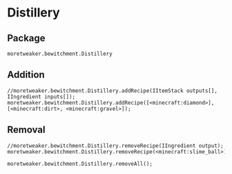 # Distillery

## Package
`moretweaker.bewitchment.Distillery`

## Addition

```zenscript
//moretweaker.bewitchment.Distillery.addRecipe(IItemStack outputs[], IIngredient inputs[]);
moretweaker.bewitchment.Distillery.addRecipe([<minecraft:diamond>], [<minecraft:dirt>, <minecraft:gravel>]);
```

## Removal

```zenscript
//moretweaker.bewitchment.Distillery.removeRecipe(IIngredient output);
moretweaker.bewitchment.Distillery.removeRecipe(<minecraft:slime_ball>);

moretweaker.bewitchment.Distillery.removeAll();
```